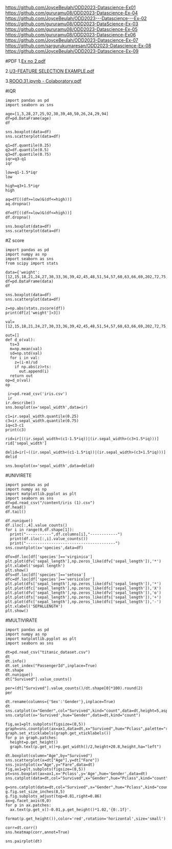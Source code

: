 https://github.com/JoyceBeulah/ODD2023-Datascience-Ex01
https://github.com/gururamu08/ODD2023-Datascience-Ex-04
https://github.com/JoyceBeulah/ODD2023---Datascience---Ex-02
https://github.com/gururamu08/ODD2023-DataScience-Ex-03
https://github.com/gururamu08/ODD2023-Datascience-Ex-05
https://github.com/gururamu08/ODD2023-Datascience-Ex06
https://github.com/JoyceBeulah/ODD2023-Datascience-Ex-07
https://github.com/sargurukumaresan/ODD2023-Datascience-Ex-08
https://github.com/JoyceBeulah/ODD2023-Datascience-Ex-09


#PDF
1.[Ex no 2.pdf](https://github.com/Sargurukumaresan/pra/files/13451343/Ex.no.2.pdf)

2.[U3-FEATURE SELECTION EXAMPLE.pdf](https://github.com/Sargurukumaresan/pra/files/13451820/U3-FEATURE.SELECTION.EXAMPLE.pdf)

3.[ROOO.31.ipynb - Colaboratory.pdf](https://github.com/Sargurukumaresan/pra/files/13454456/ROOO.31.ipynb.-.Colaboratory.pdf)

#IQR
```
import pandas as pd
import seaborn as sns

age=[1,3,28,27,25,92,30,39,40,50,26,24,29,94]
df=pd.DataFrame(age)
df

sns.boxplot(data=df)
sns.scatterplot(data=df)

q1=df.quantile(0.25)
q2=df.quantile(0.5)
q3=df.quantile(0.75)
iqr=q3-q1
iqr

low=q1-1.5*iqr
low

high=q3+1.5*iqr
high

aq=df[((df>=low)&(df<=high))]
aq.dropna()

df=df[((df>=low)&(df<=high))]
df.dropna()

sns.boxplot(data=df)
sns.scatterplot(data=df)
```

#Z score
```
import pandas as pd
import numpy as np
import seaborn as sns
from scipy import stats

data={'weight':[12,15,18,21,24,27,30,33,36,39,42,45,48,51,54,57,60,63,66,69,202,72,75,78,81,84,232,87,90,93,96,99,258]}
df=pd.DataFrame(data)
df

sns.boxplot(data=df)
sns.scatterplot(data=df)

z=np.abs(stats.zscore(df))
print(df[z['weight']>3])

val=[12,15,18,21,24,27,30,33,36,39,42,45,48,51,54,57,60,63,66,69,202,72,75,78,81,84,232,87,90,93,96,99,258]

out=[]
def d_o(val):
  ts=3
  m=np.mean(val)
  sd=np.std(val)
  for i in val:
    z=(i-m)/sd
    if np.abs(z)>ts:
      out.append(i)
  return out
op=d_o(val)
op

 ir=pd.read_csv('iris.csv')
 ir
ir.describe()
sns.boxplot(x='sepal_width',data=ir)

c1=ir.sepal_width.quantile(0.25)
c3=ir.sepal_width.quantile(0.75)
iq=c3-c1
print(c3)

rid=ir[((ir.sepal_width<(c1-1.5*iq))|(ir.sepal_width>(c3+1.5*iq)))]
rid['sepal_width']

delid=ir[~((ir.sepal_width<(c1-1.5*iq))|(ir.sepal_width>(c3+1.5*iq)))]
delid

sns.boxplot(x='sepal_width',data=delid)
```
#UNIVIRETE
```
import pandas as pd
import numpy as np
import matplotlib.pyplot as plt
import seaborn as sns
df=pd.read_csv("/content/iris (1).csv")
df.head()
df.tail()
```
```
df.nunique()
df.iloc[:,4].value_counts()
for i in range(0,df.shape[1]):
  print("-----------",df.columns[i],"------------")
  print(df.iloc[:,i].value_counts())
  print("---------------------------------------")
sns.countplot(x='species',data=df)
```
```
dfv=df.loc[df['species']=='virginica']
plt.plot(dfv['sepal_length'],np.zeros_like(dfv['sepal_length']),'*')
plt.xlabel('sepal length')
plt.show()
dfs=df.loc[df['species']=='setosa']
dfc=df.loc[df['species']=='versicolor']
plt.plot(dfs['sepal_length'],np.zeros_like(dfs['sepal_length']),'*')
plt.plot(dfc['sepal_length'],np.zeros_like(dfc['sepal_length']),'X')
plt.plot(dfv['sepal_length'],np.zeros_like(dfv['sepal_length']),'o')
plt.plot(dfs['sepal_length'],np.zeros_like(dfs['sepal_length']),'+')
plt.plot(dfc['sepal_length'],np.zeros_like(dfc['sepal_length']),'-')
plt.xlabel('SEPALLENGTH')
plt.show()
```
#MULTIVIRATE
```
import pandas as pd
import numpy as np
import matplotlib.pyplot as plt
import seaborn as sns

dt=pd.read_csv("titanic_dataset.csv")
dt
dt.info()
dt.set_index("PassengerId",inplace=True)
dt.shape
dt.nunique()
dt["Survived"].value_counts()

per=(dt["Survived"].value_counts()/dt.shape[0]*100).round(2)
per

dt.rename(columns={'Sex':'Gender'},inplace=True)
dt
sns.catplot(x="Gender",col="Survived",kind="count",data=dt,height=5,aspect=.7)
sns.catplot(x='Survived',hue="Gender",data=dt,kind="count")

fig,ax1=plt.subplots(figsize=(8,5))
graph=sns.countplot(ax=ax1,data=dt,x="Survived",hue="Pclass",palette="rainbow")
graph.set_xticklabels(graph.get_xticklabels())
for p in graph.patches:
  height=p.get_height()
  graph.text(p.get_x()+p.get_width()/2,height+20.8,height,ha="left")

dt.boxplot(column="Age",by="Survived")
sns.scatterplot(x=dt["Age"],y=dt["Fare"])
sns.jointplot(x="Age",y="Fare",data=dt)
fig,ax1=plt.subplots(figsize=(8,5))
pt=sns.boxplot(ax=ax1,x='Pclass',y='Age',hue='Gender',data=dt)
sns.catplot(data=dt,col="Survived",x="Gender",hue="Pclass",kind="count")

g=sns.catplot(data=dt,col="Survived",x="Gender",hue="Pclass",kind="count",legend=True)
g.fig.set_size_inches(8,5)
g.fig.subplots_adjust(top=0.81,right=0.86)
ax=g.facet_axis(0,0)
for p in ax.patches:
  ax.text(p.get_x()-0.01,p.get_height()*1.02,'{0:.1f}'.
  format(p.get_height()),color='red',rotation='horizontal',size='small')

corr=dt.corr()
sns.heatmap(corr,annot=True)

sns.pairplot(dt)
```
